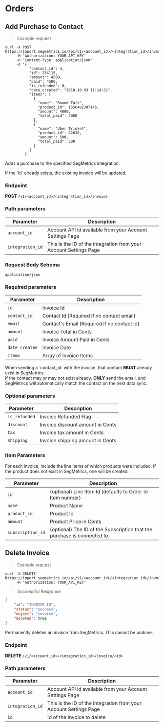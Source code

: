 Orders
===========

Add Purchase to Contact
----------------

> Example request

```shell
curl -X POST https://import.segmetrics.io/api/v1/<account_id>/<integration_id>/invoice
     -H 'Authorization: YOUR_API_KEY'
     -H 'Content-Type: application/json'
     -d '{
           "contact_id": 4,
           "id": 234115,
           "amount": 4500,
           "paid": 4500,
           "is_refunded": 0,
           "date_created": "2018-10-03 11:14:32",
           "items": [
             {
               "name": "Round Tuit",
               "product_id": 1556402307145,
               "amount": 4000,
               "total_paid": 4000
             },
             {
               "name": "Uber Trinket",
               "product_id": 82638,
               "amount": 500,
               "total_paid": 500
             }
           ]
         }'
```

Adds a purchase to the specified SegMetrics integration.

<aside class="notice">
If the `id` already exists, the existing invoice will be updated.
</aside>

### Endpoint

**POST** `/v1/<account_id>/<integration_id>/invoice`

### Path parameters

Parameter | Description
------------- | -------------
`account_id` | Account API id available from your Account Settings Page
`integration_id` | This is the ID of the integration from your Account Settings Page

### Request Body Schema
`application/json`

### Required parameters

Parameter | Description
------------- | -------------
`id` | Invoice Id
`contact_id` | Contact Id (Required if no contact email)
`email` | Contact's Email (Required if no contact id)
`amount` | Invoice Total in Cents
`paid` | Invoice Amount Paid in Cents
`date_created` | Invoice Date
`items` | Array of Invoice Items

<aside class="notice">
When sending a `contact_id` with the invoice, that contact <strong>MUST</strong> already exist in SegMetrics.<br/>
If the contact may or may not exist already, <strong>ONLY</strong> send the email, and SegMetrics will automatically
match the contact on the next data sync.
</aside>

### Optional parameters

Parameter | Description
------------- | -------------
`is_refunded` | Invoice Refunded Flag
`discount` | Invoice discount amount in Cents
`tax` | Invoice tax amount in Cents
`shipping` | Invoice shipping amount in Cents

### Item Parameters

For each invoice, include the line items of which products were included.
If the product does not exist in SegMetrics, one will be created.

Parameter | Description
------------- | -------------
`id` | (optional) Line Item Id (defaults to Order Id - Item number)
`name` | Product Name
`product_id` | Product Id
`amount` | Product Price in Cents
`subscription_id` | (optional) The ID of the Subscription that the purchase is connected to 


Delete Invoice
----------------

> Example request

```shell
curl -X DELETE https://import.segmetrics.io/api/v1/<account_id>/<integration_id>/invoice/<id>
     -H 'Authorization: YOUR_API_KEY'
```

> Successful Response

```json
{
    "id": "INVOICE_ID",
    "status": "success",
    "object": "invoice",
    "deleted": true
}
```

Permanently deletes an invoice from SegMetrics. This cannot be undone.

### Endpoint

**DELETE** `/v1/<account_id>/<integration_id>/invoice/<id>`

### Path parameters

Parameter | Description
------------- | -------------
`account_id` | Account API id available from your Account Settings Page
`integration_id` | This is the ID of the integration from your Account Settings Page
`id` | Id of the Invoice to delete
